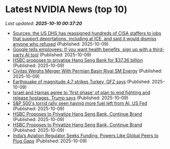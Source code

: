 # Latest NVIDIA News (top 10)
_Last updated: **2025-10-10 00:37:20**_

- [Sources: the US DHS has reassigned hundreds of CISA staffers to jobs that support deportations, including at ICE, and said it would dismiss anyone who refused](https://biztoc.com/x/bbb9f08ac2f4dc17) (Published: 2025-10-09)
- [Google tells employees: If you want health benefits, sign up with a third-party AI tool](https://biztoc.com/x/6d6ddc32ee14bf61) (Published: 2025-10-09)
- [HSBC proposes to privatise Hang Seng Bank for $37.36 billion](https://biztoc.com/x/6a8be696750fd0fb) (Published: 2025-10-09)
- [Civitas Weighs Merger With Permian Basin Rival SM Energy](https://biztoc.com/x/c8b26c007bc22faf) (Published: 2025-10-09)
- [Earthquake of magnitude 4.7 strikes Turkey, GFZ says](https://biztoc.com/x/64133146a5ba8af2) (Published: 2025-10-09)
- [Israel and Hamas agree to 'first phase' of plan to end fighting and release hostages, Trump says](https://biztoc.com/x/7bc3c78a365840b6) (Published: 2025-10-09)
- [S&P 500's torrid rally seen having more fuel left from AI, US Fed](https://economictimes.indiatimes.com/markets/stocks/news/sp-500s-torrid-rally-seen-having-more-fuel-left-from-ai-us-fed/articleshow/124402037.cms) (Published: 2025-10-09)
- [HSBC Proposes to Privatize Hang Seng Bank, Continue Brand](https://biztoc.com/x/445981aa8f297cc2) (Published: 2025-10-09)
- [HSBC Proposes to Privatize Hang Seng Bank, Continue Brand](https://biztoc.com/x/445981aa8f297cc2) (Published: 2025-10-09)
- [India’s Aviation Regulator Seeks Funding, Powers Like Global Peers to Plug Gaps](https://biztoc.com/x/1fd4c2fb6396f968) (Published: 2025-10-09)
